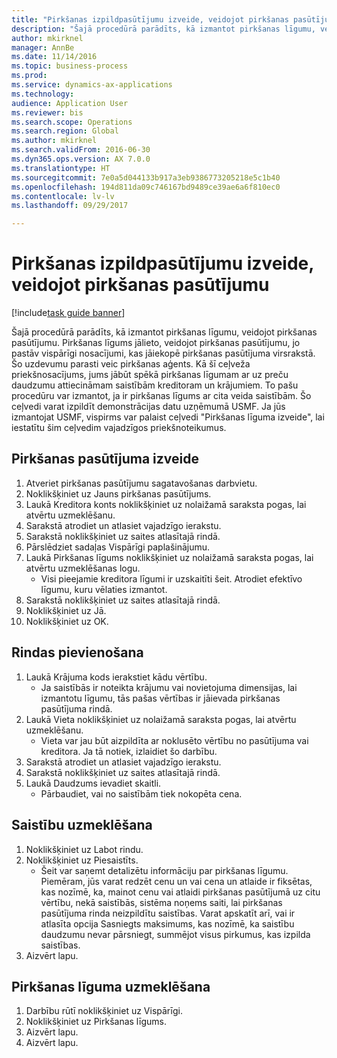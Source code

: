 ```yaml
--- 
title: "Pirkšanas izpildpasūtījumu izveide, veidojot pirkšanas pasūtījumu"
description: "Šajā procedūrā parādīts, kā izmantot pirkšanas līgumu, veidojot pirkšanas pasūtījumu."
author: mkirknel
manager: AnnBe
ms.date: 11/14/2016
ms.topic: business-process
ms.prod: 
ms.service: dynamics-ax-applications
ms.technology: 
audience: Application User
ms.reviewer: bis
ms.search.scope: Operations
ms.search.region: Global
ms.author: mkirknel
ms.search.validFrom: 2016-06-30
ms.dyn365.ops.version: AX 7.0.0
ms.translationtype: HT
ms.sourcegitcommit: 7e0a5d044133b917a3eb9386773205218e5c1b40
ms.openlocfilehash: 194d811da09c746167bd9489ce39ae6a6f810ec0
ms.contentlocale: lv-lv
ms.lasthandoff: 09/29/2017

---
```

# <a name="create-a-purchase-release-order-when-creating-the-purchase-order"></a>Pirkšanas izpildpasūtījumu izveide, veidojot pirkšanas pasūtījumu

[!include[task guide banner](../../includes/task-guide-banner.md)]

Šajā procedūrā parādīts, kā izmantot pirkšanas līgumu, veidojot pirkšanas pasūtījumu. Pirkšanas līgums jālieto, veidojot pirkšanas pasūtījumu, jo pastāv vispārīgi nosacījumi, kas jāiekopē pirkšanas pasūtījuma virsrakstā. Šo uzdevumu parasti veic pirkšanas aģents. Kā šī ceļveža priekšnosacījums, jums jābūt spēkā pirkšanas līgumam ar uz preču daudzumu attiecināmam saistībām kreditoram un krājumiem. To pašu procedūru var izmantot, ja ir pirkšanas līgums ar cita veida saistībām. Šo ceļvedi varat izpildīt demonstrācijas datu uzņēmumā USMF. Ja jūs izmantojat USMF, vispirms var palaist ceļvedi "Pirkšanas līguma izveide", lai iestatītu šim ceļvedim vajadzīgos priekšnoteikumus.


## <a name="create-a-purchase-order"></a>Pirkšanas pasūtījuma izveide
1. Atveriet pirkšanas pasūtījumu sagatavošanas darbvietu.
2. Noklikšķiniet uz Jauns pirkšanas pasūtījums.
3. Laukā Kreditora konts noklikšķiniet uz nolaižamā saraksta pogas, lai atvērtu uzmeklēšanu.
4. Sarakstā atrodiet un atlasiet vajadzīgo ierakstu.
5. Sarakstā noklikšķiniet uz saites atlasītajā rindā.
6. Pārslēdziet sadaļas Vispārīgi paplašinājumu.
7. Laukā Pirkšanas līgums noklikšķiniet uz nolaižamā saraksta pogas, lai atvērtu uzmeklēšanas logu.
    * Visi pieejamie kreditora līgumi ir uzskaitīti šeit. Atrodiet efektīvo līgumu, kuru vēlaties izmantot.  
8. Sarakstā noklikšķiniet uz saites atlasītajā rindā.
9. Noklikšķiniet uz Jā.
10. Noklikšķiniet uz OK.

## <a name="add-a-line"></a>Rindas pievienošana
1. Laukā Krājuma kods ierakstiet kādu vērtību.
    * Ja saistībās ir noteikta krājumu vai novietojuma dimensijas, lai izmantotu līgumu, tās pašas vērtības ir jāievada pirkšanas pasūtījuma rindā.  
2. Laukā Vieta noklikšķiniet uz nolaižamā saraksta pogas, lai atvērtu uzmeklēšanu.
    * Vieta var jau būt aizpildīta ar noklusēto vērtību no pasūtījuma vai kreditora. Ja tā notiek, izlaidiet šo darbību.  
3. Sarakstā atrodiet un atlasiet vajadzīgo ierakstu.
4. Sarakstā noklikšķiniet uz saites atlasītajā rindā.
5. Laukā Daudzums ievadiet skaitli.
    * Pārbaudiet, vai no saistībām tiek nokopēta cena.  

## <a name="look-up-the-commitment"></a>Saistību uzmeklēšana
1. Noklikšķiniet uz Labot rindu.
2. Noklikšķiniet uz Piesaistīts.
    * Šeit var saņemt detalizētu informāciju par pirkšanas līgumu. Piemēram, jūs varat redzēt cenu un vai cena un atlaide ir fiksētas, kas nozīmē, ka, mainot cenu vai atlaidi pirkšanas pasūtījumā uz citu vērtību, nekā saistībās, sistēma noņems saiti, lai pirkšanas pasūtījuma rinda neizpildītu saistības. Varat apskatīt arī, vai ir atlasīta opcija Sasniegts maksimums, kas nozīmē, ka saistību daudzumu nevar pārsniegt, summējot visus pirkumus, kas izpilda saistības.  
3. Aizvērt lapu.

## <a name="look-up-the-purchase-agreement"></a>Pirkšanas līguma uzmeklēšana
1. Darbību rūtī noklikšķiniet uz Vispārīgi.
2. Noklikšķiniet uz Pirkšanas līgums.
3. Aizvērt lapu.
4. Aizvērt lapu.


